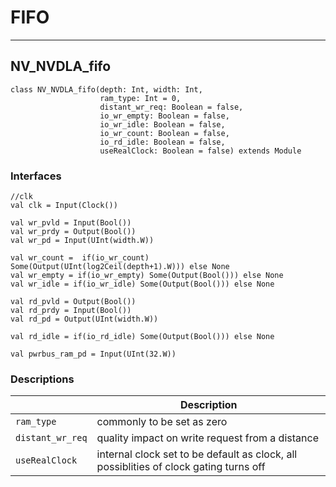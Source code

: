 # FIFO

----

## NV_NVDLA_fifo

```
class NV_NVDLA_fifo(depth: Int, width: Int,
                    ram_type: Int = 0, 
                    distant_wr_req: Boolean = false, 
                    io_wr_empty: Boolean = false, 
                    io_wr_idle: Boolean = false,
                    io_wr_count: Boolean = false,
                    io_rd_idle: Boolean = false,
                    useRealClock: Boolean = false) extends Module

```

### Interfaces

```
//clk
val clk = Input(Clock())

val wr_pvld = Input(Bool())
val wr_prdy = Output(Bool())
val wr_pd = Input(UInt(width.W))

val wr_count =  if(io_wr_count) Some(Output(UInt(log2Ceil(depth+1).W))) else None
val wr_empty = if(io_wr_empty) Some(Output(Bool())) else None
val wr_idle = if(io_wr_idle) Some(Output(Bool())) else None

val rd_pvld = Output(Bool())
val rd_prdy = Input(Bool())  
val rd_pd = Output(UInt(width.W))

val rd_idle = if(io_rd_idle) Some(Output(Bool())) else None

val pwrbus_ram_pd = Input(UInt(32.W))
```

### Descriptions

|       |  Description  |
| ----- | ------- | 
| `ram_type`   |  commonly to be set as zero    | 
| `distant_wr_req` |  quality impact on write request from a distance | 
| `useRealClock` |  internal clock set to be default as clock, all possiblities of clock gating turns off  | 













